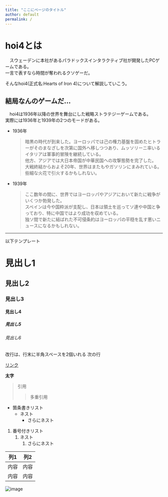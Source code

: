 ```yaml
---
title: "ここにページのタイトル"
author: default
permalink: /
---
```



# hoi4とは

　スウェーデンに本社があるパラドックスインタラクティブ社が開発したPCゲームである。  
 一言で表すなら時間が奪われるクソゲーだ。  

 そんなhoi4(正式名:Hearts of Iron 4)について解説していこう。

 ## 結局なんのゲームだ...

 　hoi4は1936年以降の世界を舞台にした戦略ストラテジーゲームである。  
  実際には1936年と1939年の2つのモードがある。
  
- 1936年
  > 暗黒の時代が到来した。ヨーロッパでは己の権力基盤を固めたヒトラーがそのまなざしを次第に国外へ移しつつあり、ムッソリーニ率いるイタリアは軍事的冒険を継続している。  
他方、アジアでは大日本帝国が中華民国ヘの攻撃態勢を完了した。  
大戦終結からおよそ20年、世界はまたもやガソリンにまみれている。些細な火花で引火するかもしれない。

- 1939年
  > ここ数年の間に、世界ではヨーロッパやアジアにおいて新たに戦争がいくつか勃発した。  
スペインは今や国粋派が支配し、日本は領土を巡ってソ連や中国と争っており、特に中国ではより成功を収めている。  
独ソ間で新たに結ばれた不可侵条約はヨーロッパの平穏を乱す悪いニュースになるかもしれない。



---

以下テンプレート

# 見出し1
## 見出し2
### 見出し3
#### 見出し4
##### 見出し5
###### 見出し6

改行は、行末に半角スペースを2個いれる
次の行

[リンク](https://www.google.co.jp/)

**太字**

> 引用
>> 多重引用


- 箇条書きリスト
  - ネスト
    - さらにネスト


1. 番号付きリスト
   1. ネスト
      1. さらにネスト


| 列1  | 列2  |
|-----|-----|
| 内容  | 内容  |
| 内容  | 内容  |

![image](/GHPages_WebSite/assets/images/logo-150.png)
